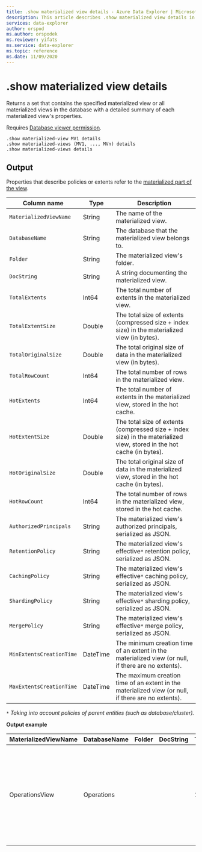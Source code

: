 ```yaml
---
title: .show materialized view details - Azure Data Explorer | Microsoft Docs
description: This article describes .show materialized view details in Azure Data Explorer.
services: data-explorer
author: orspod
ms.author: orspodek
ms.reviewer: yifats
ms.service: data-explorer
ms.topic: reference
ms.date: 11/09/2020
---
```

# .show materialized view details
Returns a set that contains the specified materialized view or all materialized views in the database with a detailed summary of each materialized view's properties.

Requires [Database viewer permission](../management/access-control/role-based-authorization.md).

```kusto
.show materialized-view MV1 details
.show materialized-views (MV1, ..., MVn) details
.show materialized-views details
```

## Output

Properties that describe policies or extents refer to the [materialized part of the view](materialized-view-overview.md#how-materialized-views-work).

| Column name           | Type     | Description                                                                                     |
|----------------------------|----------|-------------------------------------------------------------------------------------------------|
| `MaterializedViewName`     | String   | The name of the materialized view.                                                                          |
| `DatabaseName`             | String   | The database that the materialized view belongs to.                                                         |
| `Folder`                   | String   | The materialized view's folder.                                                                             |
| `DocString`                | String   | A string documenting the materialized view.                                                                 |
| `TotalExtents`             | Int64    | The total number of extents in the materialized view.                                                       |
| `TotalExtentSize`          | Double   | The total size of extents (compressed size + index size) in the materialized view (in bytes).               |
| `TotalOriginalSize`        | Double   | The total original size of data in the materialized view (in bytes).                                        |
| `TotalRowCount`            | Int64    | The total number of rows in the materialized view.                                                          |
| `HotExtents`               | Int64    | The total number of extents in the materialized view, stored in the hot cache.                              |
| `HotExtentSize`            | Double   | The total size of extents (compressed size + index size) in the materialized view, stored in the hot cache (in bytes). |
| `HotOriginalSize`          | Double   | The total original size of data in the materialized view, stored in the hot cache (in bytes).               |
| `HotRowCount`              | Int64    | The total number of rows in the materialized view, stored in the hot cache.                                 |
| `AuthorizedPrincipals`     | String   | The materialized view's authorized principals, serialized as JSON.                                          |
| `RetentionPolicy`          | String   | The materialized view's effective`*` retention policy, serialized as JSON.                                  |
| `CachingPolicy`            | String   | The materialized view's effective`*` caching policy, serialized as JSON.                                    |
| `ShardingPolicy`           | String   | The materialized view's effective`*` sharding policy, serialized as JSON.                                   |
| `MergePolicy`              | String   | The materialized view's effective`*` merge policy, serialized as JSON.                                      |
| `MinExtentsCreationTime`   | DateTime | The minimum creation time of an extent in the materialized view (or null, if there are no extents).         |
| `MaxExtentsCreationTime`   | DateTime | The maximum creation time of an extent in the materialized view (or null, if there are no extents).         |

`*` *Taking into account policies of parent entities (such as database/cluster).*

**Output example**

| MaterializedViewName         | DatabaseName | Folder | DocString | TotalExtents | TotalExtentSize | TotalOriginalSize | TotalRowCount | HotExtents | HotExtentSize | HotOriginalSize | HotRowCount | AuthorizedPrincipals | RetentionPolicy | CachingPolicy | ShardingPolicy |MergePolicy  | MinExtentsCreationTime  | MaxExtentsCreationTime      |
|-------------------|--------------|--------|-----------|--------------|-----------------|-------------------|---------------|------------|---------------|-----------------|-------------|----------------------------------------------------------------------------------------------------------------------------------------------------------------------------------------------------|-------------------------------------------------------------------------------------------------------------------------------------------------------|--------------------------------------------------------------------------------------|---------------------------------------------------------------------------------------------------------------------------------------------------------|--------------------------|-----------------------------|-----------------------------|
| OperationsView | Operations   |        |           | 1109         | 76588803        | 91553069          | 110125        | 27         | 2635742       | 2929926         | 3162        | [{"Type": "AAD User", "DisplayName": "My Name (upn: alias@fabrikam.com)", "ObjectId": "a7a77777-4c21-4649-95c5-350bf486087b", "FQN": "aaduser=a7a77777-4c21-4649-95c5-350bf486087b", "Notes": ""}] | { "SoftDeletePeriod": "365.00:00:00", "ContainerRecyclingPeriod": "1.00:00:00", "ExtentsDataSizeLimitInBytes": 0, "OriginalDataSizeLimitInBytes": 0 } | { "DataHotSpan": "4.00:00:00", "IndexHotSpan": "4.00:00:00", "ColumnOverrides": [] } | { "MaxRowCount": 750000, "MaxExtentSizeInMb": 1024, "MaxOriginalSizeInMb": 2048 } | { "RowCountUpperBoundForMerge": 0, "MaxExtentsToMerge": 100, "LoopPeriod": "01:00:00", "MaxRangeInHours": 3, "AllowRebuild": true, "AllowMerge": true } |  2018-02-08 15:30:38.8489786 | 2018-02-14 07:47:28.7660267 |
